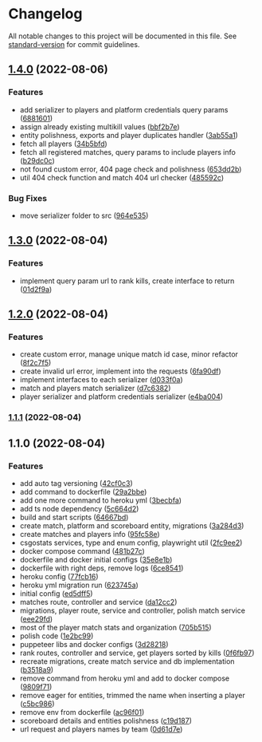 # Changelog

All notable changes to this project will be documented in this file. See [standard-version](https://github.com/conventional-changelog/standard-version) for commit guidelines.

## [1.4.0](https://github.com/marcelosj3/csgodashboardrank/compare/v1.3.0...v1.4.0) (2022-08-06)


### Features

* add serializer to players and platform credentials query params ([6881601](https://github.com/marcelosj3/csgodashboardrank/commit/688160183a81a14b03ce6238f4e6338b0b4a850b))
* assign already existing multikill values ([bbf2b7e](https://github.com/marcelosj3/csgodashboardrank/commit/bbf2b7e63889dd6fc1483ea89302ade1e306eecb))
* entity polishness, exports and player duplicates handler ([3ab55a1](https://github.com/marcelosj3/csgodashboardrank/commit/3ab55a12cd638e3e06bb6946fa48436e98cf6cb6))
* fetch all players ([34b5bfd](https://github.com/marcelosj3/csgodashboardrank/commit/34b5bfd1c9e0fbc363c69818a6c19386f386b6db))
* fetch all registered matches, query params to include players info ([b29dc0c](https://github.com/marcelosj3/csgodashboardrank/commit/b29dc0c9f27dac3adbcba6bd326eabdcbef3f194))
* not found custom error, 404 page check and polishness ([653dd2b](https://github.com/marcelosj3/csgodashboardrank/commit/653dd2b7ddb8e46f5a6d185e502a89738b0d5ec1))
* util 404 check function and match 404 url checker ([485592c](https://github.com/marcelosj3/csgodashboardrank/commit/485592c890cea3da8336be9fe105bb5e433c9725))


### Bug Fixes

* move serializer folder to src ([964e535](https://github.com/marcelosj3/csgodashboardrank/commit/964e535ad09ab98540d696bee66170329e400cbb))

## [1.3.0](https://github.com/marcelosj3/csgodashboardrank/compare/v1.2.0...v1.3.0) (2022-08-04)


### Features

* implement query param url to rank kills, create interface to return ([01d2f9a](https://github.com/marcelosj3/csgodashboardrank/commit/01d2f9aacf69f315b6ef1fddd5d4a8f1b43c0e6e))

## [1.2.0](https://github.com/marcelosj3/csgodashboardrank/compare/v1.1.1...v1.2.0) (2022-08-04)


### Features

* create custom error, manage unique match id case, minor refactor ([8f2c7f5](https://github.com/marcelosj3/csgodashboardrank/commit/8f2c7f540c123712425e97a485061a741d665022))
* create invalid url error, implement into the requests ([6fa90df](https://github.com/marcelosj3/csgodashboardrank/commit/6fa90dfb870b93d74c1c67cb51d078a83b634324))
* implement interfaces to each serializer ([d033f0a](https://github.com/marcelosj3/csgodashboardrank/commit/d033f0abf6f696fb2a39a004d0f1cab4f124148d))
* match and players match serializer ([d7c6382](https://github.com/marcelosj3/csgodashboardrank/commit/d7c6382702be1ef5492180f8f06f45cf6825f5f4))
* player serializer and platform credentials serializer ([e4ba004](https://github.com/marcelosj3/csgodashboardrank/commit/e4ba0040bb63ebccabebd8c0043ff3b32ea56697))

### [1.1.1](https://github.com/marcelosj3/csgodashboardrank/compare/v1.1.0...v1.1.1) (2022-08-04)

## 1.1.0 (2022-08-04)


### Features

* add auto tag versioning ([42cf0c3](https://github.com/marcelosj3/csgodashboardrank/commit/42cf0c3bb3229ec6a22f4c1070cff57ade4c4255))
* add command to dockerfile ([29a2bbe](https://github.com/marcelosj3/csgodashboardrank/commit/29a2bbe0ff1e5b91f6f79fedea450bf55aef4cde))
* add one more command to heroku yml ([3becbfa](https://github.com/marcelosj3/csgodashboardrank/commit/3becbfa4fbb8006fd7988dc75702f2a2819e73ef))
* add ts node dependency ([5c664d2](https://github.com/marcelosj3/csgodashboardrank/commit/5c664d2f7072d809b26bc4952be189c4d9c7d32f))
* build and start scripts ([64667bd](https://github.com/marcelosj3/csgodashboardrank/commit/64667bdd2860470c591ad63d07661dea656a1121))
* create match, platform and scoreboard entity, migrations ([3a284d3](https://github.com/marcelosj3/csgodashboardrank/commit/3a284d3ab5b626470ec0ab223af9c867ee0bcc0c))
* create matches and players info ([95fc58e](https://github.com/marcelosj3/csgodashboardrank/commit/95fc58eebf9b90d5fca83d46c8152cdbbe92145a))
* csgostats services, type and enum config, playwright util ([2fc9ee2](https://github.com/marcelosj3/csgodashboardrank/commit/2fc9ee2efebe2b26c3c4f9c8dc3e0be9c67ebfd5))
* docker compose command ([481b27c](https://github.com/marcelosj3/csgodashboardrank/commit/481b27cc9de9b059645e82b28cf951869567d5a3))
* dockerfile and docker initial configs ([35e8e1b](https://github.com/marcelosj3/csgodashboardrank/commit/35e8e1baa601219896f684bb39c2ba67e46d8dd3))
* dockerfile with right deps, remove logs ([6ce8541](https://github.com/marcelosj3/csgodashboardrank/commit/6ce85410266660bb5e25abd0babf3aee5c64a8ce))
* heroku config ([77fcb16](https://github.com/marcelosj3/csgodashboardrank/commit/77fcb168d31c61d4169e37f3573a301e3ab3333f))
* heroku yml migration run ([623745a](https://github.com/marcelosj3/csgodashboardrank/commit/623745a88bf6e4b49191cef44ef518d9da0f1278))
* initial config ([ed5dff5](https://github.com/marcelosj3/csgodashboardrank/commit/ed5dff56a4586a50cc811bfd339f3ac6e04e9a56))
* matches route, controller and service ([da12cc2](https://github.com/marcelosj3/csgodashboardrank/commit/da12cc20bca4a15929aa519a53c0d3e335a21c08))
* migrations, player route, service and controller, polish match service ([eee29fd](https://github.com/marcelosj3/csgodashboardrank/commit/eee29fd959b08ffec7e23d927de57c5a6b165e9a))
* most of the player match stats and organization ([705b515](https://github.com/marcelosj3/csgodashboardrank/commit/705b51537e4f7758f79595b95bf77ff7e691b2d1))
* polish code ([1e2bc99](https://github.com/marcelosj3/csgodashboardrank/commit/1e2bc99174bbe233a124b65654b57559f2627feb))
* puppeteer libs and docker configs ([3d28218](https://github.com/marcelosj3/csgodashboardrank/commit/3d282181425bb25e5dc34b23f0f9007076450e1f))
* rank routes, controller and service, get players sorted by kills ([0f6fb97](https://github.com/marcelosj3/csgodashboardrank/commit/0f6fb978f26e5dbd85cc9f0ca43fde2b0d1ec2ed))
* recreate migrations, create match service and db implementation ([b3518a9](https://github.com/marcelosj3/csgodashboardrank/commit/b3518a916c027b34e1ba0a96fd31030a64fc6ff0))
* remove command from heroku yml and add to docker compose ([9809f71](https://github.com/marcelosj3/csgodashboardrank/commit/9809f719e0f68a72e415f416d481c1262647d597))
* remove eager for entities, trimmed the name when inserting a player ([c5bc986](https://github.com/marcelosj3/csgodashboardrank/commit/c5bc986724df97301279b9412e14500bfa20910c))
* remove env from dockerfile ([ac96f01](https://github.com/marcelosj3/csgodashboardrank/commit/ac96f01fb52745fcffecf8118331be5d8d4a3d6d))
* scoreboard details and entities polishness ([c19d187](https://github.com/marcelosj3/csgodashboardrank/commit/c19d187426674fdc2801bb8ecd65265379d27126))
* url request and players names by team ([0d61d7e](https://github.com/marcelosj3/csgodashboardrank/commit/0d61d7edc362101a83de452198664d15dc5ad0de))
